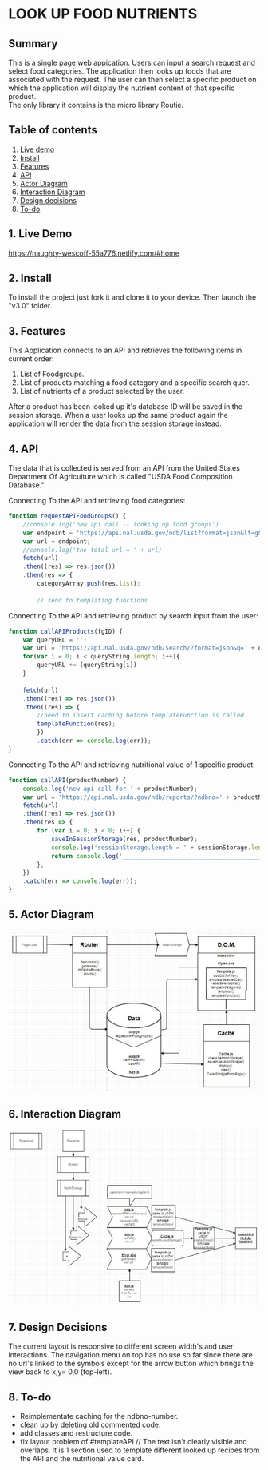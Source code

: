 # LOOK UP FOOD NUTRIENTS

## Summary
This is a single page web appication. Users can input a search request and select food categories. The application then looks up foods that are associated with the request. The user can then select a specific product on which the application will display the nutrient content of that specific product.  
The only library it contains is the micro library Routie.

## Table of contents
1. [Live demo](#1-Live-demo)
2. [Install](#2-Install)
3. [Features](#3-Features)
4. [API](#4-API)
5. [Actor Diagram](#5-Actor-Diagram)
6. [Interaction Diagram](#6-Interaction)
7. [Design decisions](#7-Design-decisions)
8. [To-do](#8-To-do)

## 1. Live Demo
https://naughty-wescoff-55a776.netlify.com/#home

## 2. Install
To install the project just fork it and clone it to your device.
Then launch the "v3.0" folder. 

## 3. Features
This Application connects to an API and retrieves the following items in current order:
1. List of Foodgroups.
2. List of products matching a food category and a specific search quer.
3. List of nutrients of a product selected by the user.

After a product has been looked up it's database ID will be saved in the session storage. When a user looks up the same product again the application will render the data from the session storage instead.

## 4. API
The data that is collected is served from an API from the United States Department Of Agriculture which is called "USDA Food Composition Database."

Connecting To the API and retrieving food categories:
```js
function requestAPIFoodGroups() {
    //console.log('new api call -- looking up food groups')
    var endpoint = 'https://api.nal.usda.gov/ndb/list?format=json&lt=g&sort=n&api_key=' + key;
    var url = endpoint;
    //console.log('the total url = ' + url)
    fetch(url)
    .then((res) => res.json())
    .then(res => {
        categoryArray.push(res.list);
        
        // send to templating functions

```

Connecting To the API and retrieving product by search input from the user:
```js
function callAPIProducts(fgID) {
    var queryURL = '';
    var url = 'https://api.nal.usda.gov/ndb/search/?format=json&q=' + queryURL + '&sort=n&max=25&offset=0' + fgID + '&api_key=' + key;
    for(var i = 0; i < queryString.length; i++){
        queryURL += (queryString[i])
    }
    
    fetch(url)
    .then((res) => res.json())
    .then((res) => {
        //need to insert caching before templateFunction is called
        templateFunction(res);
        })
        .catch(err => console.log(err));
}

```

Connecting To the API and retrieving nutritional value of 1 specific product:
```js
function callAPI(productNumber) {
    console.log('new api call for ' + productNumber);
    var url = 'https://api.nal.usda.gov/ndb/reports/?ndbno=' + productNumber + '&type=b&format=json&api_key=' + key;
    fetch(url)
    .then((res) => res.json())
    .then(res => {
        for (var i = 0; i < 8; i++) {
            saveInSessionStorage(res, productNumber);
            console.log('sessionStorage.length = ' + sessionStorage.length + ' at the end of script')
            return console.log('________________________________________________________Succesfully Rendered To Template');
        };
    })
    .catch(err => console.log(err));
};

```






## 5. Actor Diagram
![Actor Diagram Image](public/img/ActorDiagram.JPG)


## 6. Interaction Diagram
![Interaction Diagram Image](public/img/InteractionDiagram.JPG)

## 7. Design Decisions
The current layout is responsive to different screen width's and user interactions. 
The navigation menu on top has no use so far since there are no url's linked to the symbols except for the arrow button which brings the view back to x,y= 0,0 (top-left).

## 8. To-do
- Reimplementate caching for the ndbno-number.
- clean up by deleting old commented code.
- add classes and restructure code.
- fix layout problem of #templateAPI // The text isn't clearly visible and overlaps. It is 1 section used to template different     looked up recipes from the API and the nutritional value card.


